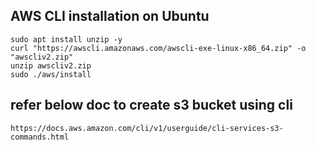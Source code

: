 ## AWS CLI installation on Ubuntu
````
sudo apt install unzip -y
curl "https://awscli.amazonaws.com/awscli-exe-linux-x86_64.zip" -o "awscliv2.zip"
unzip awscliv2.zip
sudo ./aws/install
````

## refer below doc to create s3 bucket using cli
````
https://docs.aws.amazon.com/cli/v1/userguide/cli-services-s3-commands.html
````
